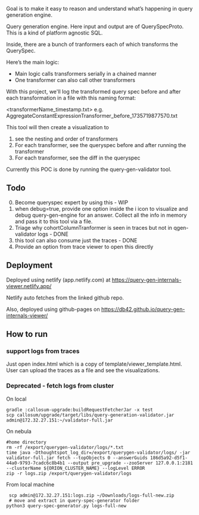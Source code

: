 Goal is to make it easy to reason and understand what’s happening in query generation engine.

Query generation engine. Here input and output are of QuerySpecProto. This is a kind of platform agnostic SQL.

Inside, there are a bunch of tranformers each of which transforms the QuerySpec.

Here’s the main logic:
* Main logic calls transformers serially in a chained manner
* One transformer can also call other transformers

With this project, we'll log the transformed query spec before and after each transformation in a file with this naming format:

<transformerName_timestamp.txt>
e.g. AggregateConstantExpressionTransformer_before_1735719877570.txt

This tool will then create a visualization  to
1. see the nesting and order of transformers
2. For each transformer, see the queryspec before and after running the transformer
3. For each transformer, see the diff in the queryspec

Currently this POC is done by running the query-gen-validator tool.

## Todo
0. Become queryspec expert by using this - WIP
1. when debug=true, provide one option inside the i icon to visualize and debug query-gen-engine for an answer. Collect all the info in memory and pass it to this tool via a file.
2. Triage why cohortColumnTranformer is seen in traces but not in qgen-validator logs - DONE
3. this tool can also consume just the traces - DONE
4. Provide an option from trace viewer to open this directly

## Deployment

Deployed using netlify (app.netlify.com) at https://query-gen-internals-viewer.netlify.app/ 

Netlify auto fetches from the linked github repo.

Also, deployed using github-pages on https://db42.github.io/query-gen-internals-viewer/

## How to run

### support logs from traces

Just open index.html which is a copy of template/viewer_template.html. User can upload the traces as a file and see the visualizations.

### Deprecated - fetch logs from cluster
On local
```
gradle :callosum-upgrade:buildRequestFetcherJar -x test
scp callosum/upgrade/target/libs/query-generation-validator.jar admin@172.32.27.151:~/validator-full.jar
```

 On nebula

 ```
 #home directory
 rm -rf /export/querygen-validator/logs/*.txt
 time java -Dthoughtspot_log_dir=/export/querygen-validator/logs/ -jar validator-full.jar fetch --topObjects 0 --answerGuids 186d5a92-d5f1-44a0-9793-7cadc6c8b4b1 --output pre_upgrade --zooServer 127.0.0.1:2181 --clusterName ${ORION_CLUSTER_NAME} --logLevel ERROR
 zip -r logs.zip /export/querygen-validator/logs
 ```

 From local machine
 ```
  scp admin@172.32.27.151:logs.zip ~/Downloads/logs-full-new.zip
  # move and extract in query-spec-generator folder
 python3 query-spec-generator.py logs-full-new
  ```